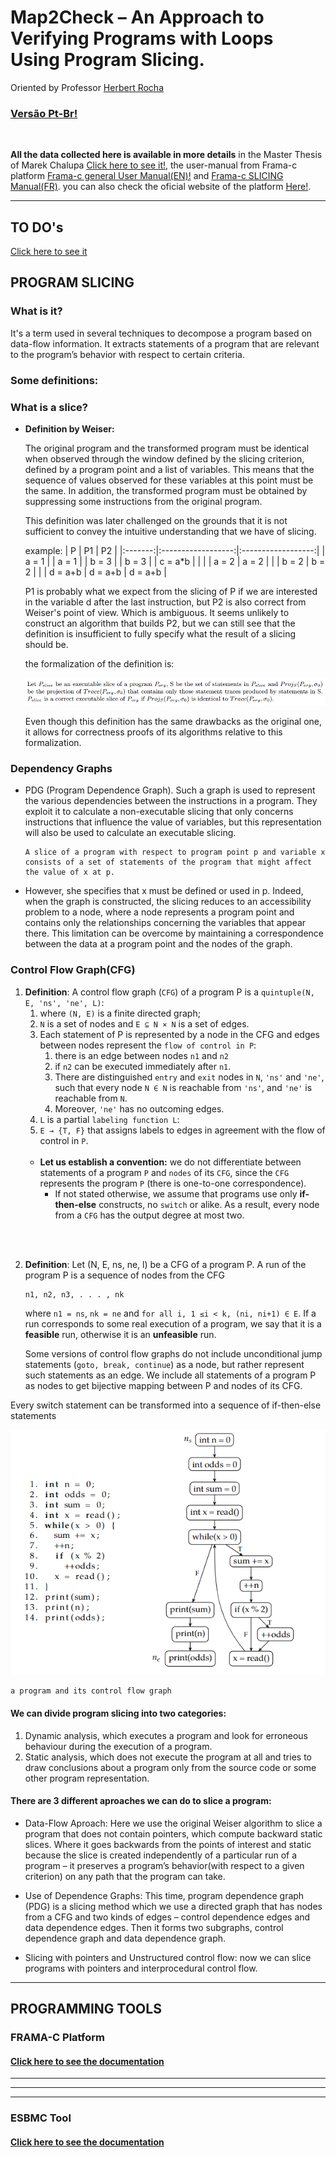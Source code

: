 # **Map2Check – An Approach to Verifying Programs with Loops Using Program Slicing.**

Oriented by Professor [Herbert Rocha](https://github.com/hbgit)

### [Versão Pt-Br!](./extras/translations/READMEptbr.md)

<br>

**All the data collected here is available in more details** in the Master Thesis of Marek Chalupa [Click here to see it!](./materials/thesis_PIBIC.pdf), the user-manual from Frama-c platform [Frama-c general User Manual(EN)!](./materials/frama-c-user-manual.pdf) and [Frama-c SLICING Manual(FR)](./materials/frama-c-slicing-documentation-french.pdf). you can also check the oficial website of the platform [Here!](https://frama-c.com/index.html).

---

## **TO DO's**

[Click here to see it](./TODO.md)

## **PROGRAM SLICING**

### **What is it?**

It's a term used in several techniques to decompose a program based on data-flow information. It extracts statements of a program that are relevant to the program’s behavior with respect to certain criteria.

### **Some definitions:**

### **What is a slice?**

-   **Definition by Weiser:**

    The original program and the transformed program must be identical when observed through the window defined by the slicing criterion, defined by a program point and a list of variables. This means that the sequence of values observed for these variables at this point must be the same. In addition, the transformed program must be obtained by suppressing some instructions from the original program.

    This definition was later challenged on the grounds that it is not sufficient to convey the intuitive understanding that we have of slicing.

    example:
    | P | P1 | P2 |
    |:-------:|:------------------:|:------------------:|
    | a = 1 | | a = 1 |
    | b = 3 | | b = 3 |
    | c = a\*b | | |
    | a = 2 | a = 2 | |
    | b = 2 | b = 2 | |
    | d = a+b | d = a+b | d = a+b |

    P1 is probably what we expect from the slicing of P if we are interested in the variable d after the last instruction, but P2 is also correct from Weiser's point of view. Which is ambiguous. It seems unlikely to construct an algorithm that builds P2, but we can still see that the definition is insufficient to fully specify what the result of a slicing should be.

    the formalization of the definition is:

    ![formalization](extras/imgs/formalization_of_slice.png)

    Even though this definition has the same drawbacks as the original one, it allows for correctness proofs of its algorithms relative to this formalization.

### **Dependency Graphs**

-   PDG (Program Dependence Graph). Such a graph is used to represent the various dependencies between the instructions in a program. They exploit it to calculate a non-executable slicing that only concerns instructions that influence the value of variables, but this representation will also be used to calculate an executable slicing.

    ```
    A slice of a program with respect to program point p and variable x consists of a set of statements of the program that might affect the value of x at p.
    ```

-   However, she specifies that x must be defined or used in p. Indeed, when the graph is constructed, the slicing reduces to an accessibility problem to a node, where a node represents a program point and contains only the relationships concerning the variables that appear there. This limitation can be overcome by maintaining a correspondence between the data at a program point and the nodes of the graph.

### **Control Flow Graph(CFG)**

1. **Definition**: A control flow graph (`CFG`) of a program P is a `quintuple(N, E, 'ns', 'ne', L)`:
    1. where `(N, E)` is a finite directed graph;
    2. `N` is a set of nodes and `E ⊆ N × N` is a set of edges.
    3. Each statement of P is represented by a node in the CFG and edges between nodes represent the `flow of control in P`:
        1. there is an edge between nodes `n1` and `n2`
        2. if `n2` can be executed immediately after `n1`.
        3. There are distinguished `entry` and `exit` nodes in `N`, `'ns'` and `'ne'`, such that every node `N ∈ N` is reachable from `'ns'`, and `'ne'` is reachable from `N`.
        4. Moreover, `'ne'` has no outcoming edges.
    4. `L` is a partial `labeling function L`:
    5. `E → {T, F}` that assigns labels to edges in agreement with the flow of control in `P`. <br><br>
    - **Let us establish a convention:** we do not differentiate between statements of a program `P` and `nodes` of its `CFG`, since the `CFG` represents the program `P` (there is one-to-one correspondence).
        - If not stated otherwise, we assume that programs use only **if-then-else** constructs, no `switch` or alike. As a result, every node from a `CFG` has the output degree at most two.

<br>
<br>

2.  **Definition**: Let (N, E, ns, ne, l) be a CFG of a program P. A run of the program P is a sequence of nodes from the CFG

        n1, n2, n3, . . . , nk

    where `n1 = ns`, `nk = ne` and `for all i, 1 ≤i < k, (ni, ni+1) ∈ E`. If a run corresponds to some real execution of a program, we say that it is a **feasible** run, otherwise it is an **unfeasible** run.

    Some versions of control flow graphs do not include unconditional jump statements (`goto, break, continue`) as a node, but rather represent such statements as an edge. We include all statements of a program P as nodes to get bijective mapping between P and nodes of its CFG.

Every switch statement can be transformed into a sequence of if-then-else statements

![program and its cfg](extras/imgs/cfg_example.png)

    a program and its control flow graph

#### **We can divide program slicing into two categories:**

1.  Dynamic analysis, which executes a program and look for erroneous behaviour during the execution of a program.
2.  Static analysis, which does not execute the program at all and tries to draw conclusions about a program only from the source code or some other program representation.

#### **There are 3 different aproaches we can do to slice a program:**

-   Data-Flow Aproach: Here we use the original Weiser algorithm to slice a program that does not contain pointers, which compute backward static slices. Where it goes backwards from the points of interest and static because the slice is created independently of a particular run of a program – it preserves a program’s behavior(with respect to a given criterion) on any path that the program can take.

-   Use of Dependence Graphs: This time, program dependence graph (PDG) is a slicing method which we use a directed graph that has nodes from a CFG and two kinds of edges – control dependence edges and data dependence edges. Then it forms two subgraphs, control dependence graph and data dependence graph.

-   Slicing with pointers and Unstructured control flow: now we can slice programs with pointers and interprocedural control flow.

---

## **PROGRAMMING TOOLS**

### **FRAMA-C Platform**

#### [Click here to see the documentation](./extras/frama-c/FramacTool.md)

---

---

---

### **ESBMC Tool**

#### [Click here to see the documentation](./extras/esbmc/esbmcTool.md)
